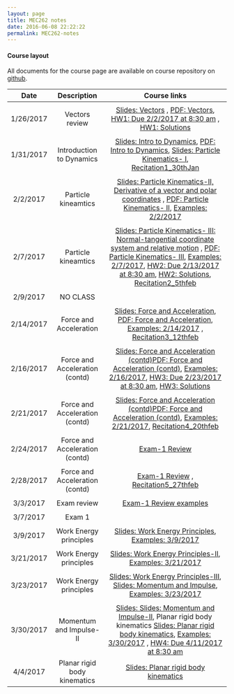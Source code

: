 ```yaml
---
layout: page
title: MEC262 notes
date: 2016-06-08 22:22:22
permalink: MEC262-notes
---
```


#### Course layout

All documents for the course page are available on course repository on [github](https://github.com/mec262sp17/mec262sp17.github.io). 




| Date     | Description | Course links |
| :----------: | :--------------------------------------: | :--------: | 
| | | |
|       1/26/2017    |   Vectors review | [Slides: Vectors](https://mec262sp17.github.io/Presentations/Review_vectors.html#/) , [PDF: Vectors](https://mec262sp17.github.io/Presentations/Review_vectors.pdf), [HW1: Due 2/2/2017 at 8:30 am](https://mec262sp17.github.io/Homework2017/MEC262_HW1_DueFeb22017.pdf) , [HW1: Solutions](https://mec262sp17.github.io/Homework2017/HW1_Solutions_MEC262.pdf)       | 
| | | |
|       1/31/2017    |    Introduction to Dynamics |  [Slides: Intro to Dynamics](https://mec262sp17.github.io/Presentations/Ch1_Intro_to_Dynamics.html#/), [PDF: Intro to Dynamics](https://mec262sp17.github.io/Presentations/Ch1_Intro_to_Dynamics.pdf), [Slides: Particle Kinematics- I](https://mec262sp17.github.io/Presentations/Ch2_Particle_Kinematics.html#/), [Recitation1_30thJan](https://mec262sp17.github.io/Notes/Recitation1_30thJan.pdf)          | 
| | | |
|       2/2/2017    |    Particle kineamtics |  [Slides: Particle Kinematics-II, Derivative of a vector and polar coordinates](https://mec262sp17.github.io/Presentations/Ch2_Particle_Kinematics_2.html#/)   , [PDF: Particle Kinematics- II](https://mec262sp17.github.io/Presentations/Ch2_Particle_Kinematics_2.pdf), [Examples: 2/2/2017](https://mec262sp17.github.io/Notes/examples_212017_mec262.pdf)        | 
| | | |
|       2/7/2017    |    Particle kineamtics|  [Slides: Particle Kinematics- III: Normal-tangential coordinate system and relative motion](https://mec262sp17.github.io/Presentations/Ch2_Particle_Kinematics_3.html#/)   , [PDF: Particle Kinematics- III](https://mec262sp17.github.io/Presentations/Ch2_Particle_Kinematics_3.pdf), [Examples: 2/7/2017](https://mec262sp17.github.io/Notes/examples_252017_mec262.pdf), [HW2: Due 2/13/2017 at 8:30 am](https://mec262sp17.github.io/Homework2017/HW2_MEC262_Sp17.pdf), [HW2: Solutions](https://mec262sp17.github.io/Homework2017/HW2_MEC262_Ruberic02152017.pdf), [Recitation2_5thfeb](https://mec262sp17.github.io/Notes/Recitation2_5thfeb.pdf)          | 
| | | |
|       2/9/2017    |    NO CLASS |       | 
| | | |
|       2/14/2017    |    Force and Acceleration | [Slides: Force and Acceleration](https://mec262sp17.github.io/Presentations/Ch3_Force_and_Acceleration.html#/), [PDF: Force and Acceleration](https://mec262sp17.github.io/Presentations/Ch3_Force_and_Acceleration.pdf), [Examples: 2/14/2017](https://mec262sp17.github.io/Notes/examples_2142017_mec262.pdf) , [Recitation3_12thfeb](https://mec262sp17.github.io/Notes/Recitation3_12thfeb.pdf)          | 
| | | |
|       2/16/2017    |    Force and Acceleration (contd) | [Slides: Force and Acceleration  (contd)](https://mec262sp17.github.io/Presentations/Ch3_Force_and_Acceleration.html#/)[PDF: Force and Acceleration  (contd)](https://mec262sp17.github.io/Presentations/Ch3_Force_and_Acceleration.pdf), [Examples: 2/16/2017](https://mec262sp17.github.io/Notes/examples_2162017_mec262.pdf), [HW3: Due 2/23/2017 at 8:30 am](https://mec262sp17.github.io/Homework2017/HW3_Due2232017.pdf), [HW3: Solutions](https://mec262sp17.github.io/Homework2017/HW3_ruberic.pdf) | 
| | | |
|       2/21/2017    |    Force and Acceleration (contd) | [Slides: Force and Acceleration  (contd)](https://mec262sp17.github.io/Presentations/Ch3_Force_and_Acceleration.html#/)[PDF: Force and Acceleration  (contd)](https://mec262sp17.github.io/Presentations/Ch3_Force_and_Acceleration.pdf), [Examples: 2/21/2017](https://mec262sp17.github.io/Notes/examples_2212017_mec262.pdf), [Recitation4_20thfeb](https://mec262sp17.github.io/Notes/Recitation4_20thfeb.pdf)          |
| | | |
|       2/24/2017    |    Force and Acceleration (contd) | [Exam-1 Review](https://mec262sp17.github.io/Notes/review_documents.pdf)  |
| | | |
|       2/28/2017    |    Force and Acceleration (contd) | [Exam-1 Review](https://mec262sp17.github.io/Notes/review_documents.pdf)  , [Recitation5_27thfeb](https://mec262sp17.github.io/Notes/Recitation5_27thfeb.pdf)          |
| | | |
|       3/3/2017    |    Exam review | [Exam-1 Review examples](https://mec262sp17.github.io/Notes/examples_3_2_2017_mec262.pdf)   |
| | | |
|       3/7/2017    |    Exam 1 |       | 
| | | |
|       3/9/2017    |   Work Energy principles | [Slides: Work Energy Principles](https://mec262sp17.github.io/Presentations/Ch4_work_energy_Principle.html#/), [Examples: 3/9/2017](https://mec262sp17.github.io/Notes/examples_3_9_2017_mec262.pdf)    |
| | | |
|       3/21/2017    |   Work Energy principles | [Slides: Work Energy Principles-II](https://mec262sp17.github.io/Presentations/Ch4_work_energy_Principle_II.html#/),  [Examples: 3/21/2017](https://mec262sp17.github.io/Notes/examples_3_21_2017_mec262.pdf)     |
| | | |
|       3/23/2017    |   Work Energy principles | [Slides: Work Energy Principles-III](https://mec262sp17.github.io/Presentations/Ch4_work_energy_Principle_III.html#/),  [Slides: Momentum and Impulse](https://mec262sp17.github.io/Presentations/Ch5_Momentum_and_Impulse.html#/),  [Examples: 3/23/2017](https://mec262sp17.github.io/Notes/examples_3_23_2017_mec262.pdf)      |
| | | |
|       3/30/2017    |   Momentum and Impulse-II | [Slides: Slides: Momentum and Impulse-II](https://mec262sp17.github.io/Presentations/Ch5_Momentum_and_Impulse_II.html#/),  Planar rigid body kinematics [Slides: Planar rigid body kinematics](https://mec262sp17.github.io/Presentations/Ch6_Kinematics_of_Planar_Rigid_bodies.html#/),    [Examples: 3/30/2017](https://mec262sp17.github.io/Notes/examples_3_30_2017_mec262.pdf)  , [HW4: Due 4/11/2017 at 8:30 am](https://mec262sp17.github.io/Homework2017/HW4_due4112017.pdf)  |
|       4/4/2017    |   Planar rigid body kinematics | [Slides: Planar rigid body kinematics](https://mec262sp17.github.io/Presentations/Ch6_Kinematics_of_Planar_Rigid_bodies.html#/)  |





